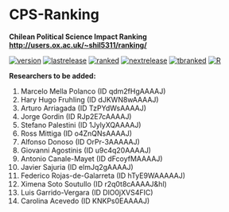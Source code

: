 # CPS-Ranking
**Chilean Political Science Impact Ranking** \
**http://users.ox.ac.uk/~shil5311/ranking/**

[![version](https://img.shields.io/badge/version-v1.3.4-blue.svg)](https://github.com/bgonzalezbustamante/CPS-Ranking/blob/next-update/changelog.Rmd) [![lastrelease](https://img.shields.io/badge/latest%20release-December%202019-orange.svg)](http://users.ox.ac.uk/~shil5311/ranking/series/2019-12-02-impact-ranking/) [![ranked](https://img.shields.io/badge/cases%20ranked-125-brightgreen.svg)](http://users.ox.ac.uk/~shil5311/ranking/series/2019-12-02-impact-ranking/) [![nextrelease](https://img.shields.io/badge/next%20release-March%202020-red.svg)](https://github.com/bgonzalezbustamante/CPS-Ranking/blob/next-update/changelog.Rmd) [![tbranked](https://img.shields.io/badge/to%20be%20ranked-14-yellow.svg)](https://github.com/bgonzalezbustamante/CPS-Ranking/blob/next-update/to-be-ranked.md) [![R](https://img.shields.io/badge/Made%20with-R%20v3.6.1-1f425f.svg)](https://cran.r-project.org/)

**Researchers to be added:**

1. Marcelo Mella Polanco (ID qdm2fHgAAAAJ)
2. Hary Hugo Fruhling (ID dJKWN8wAAAAJ)
3. Arturo Arriagada (ID TzPYdWsAAAAJ)
4. Jorge Gordin (ID RJp2E7cAAAAJ)
5. Stefano Palestini (ID 1JylyXQAAAAJ)
6. Ross Mittiga (ID o4ZnQNsAAAAJ)
7. Alfonso Donoso (ID OrPr-3AAAAAJ)
8. Giovanni Agostinis (ID u9c4q20AAAAJ)
9. Antonio Canale-Mayet (ID dFcoyfMAAAAJ)
10. Javier Sajuria (ID elmJq2gAAAAJ)
11. Federico Rojas-de-Galarreta (ID hTyE9WAAAAAJ)
12. Ximena Soto Soutullo (ID r2q0t8cAAAAJ&hl)
13. Luis Garrido-Vergara (ID DlO0jXVS4FIC)
14. Carolina Acevedo (ID KNKPs0EAAAAJ)
